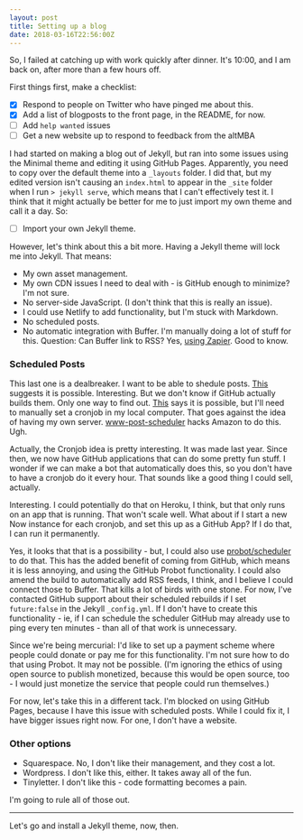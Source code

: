 ```yaml
---
layout: post
title: Setting up a blog
date: 2018-03-16T22:56:00Z
---
```


So, I failed at catching up with work quickly after dinner. It's 10:00, and I am back on, after more than a few hours off.

First things first, make a checklist: 

- [x] Respond to people on Twitter who have pinged me about this.
- [x] Add a list of blogposts to the front page, in the README, for now.
- [ ] Add `help wanted` issues
- [ ] Get a new website up to respond to feedback from the altMBA

I had started on making a blog out of Jekyll, but ran into some issues using the Minimal theme and editing it using GitHub Pages. Apparently, you need to copy over the default theme into a `_layouts` folder. I did that, but my edited version isn't causing an `index.html` to appear in the `_site` folder when I run `> jekyll serve`, which means that I can't effectively test it. I think that it might actually be better for me to just import my own theme and call it a day. So:

- [ ] Import your own Jekyll theme.

However, let's think about this a bit more. Having a Jekyll theme will lock me into Jekyll. That means:

- My own asset management.
- My own CDN issues I need to deal with - is GitHub enough to minimize? I'm not sure.
- No server-side JavaScript. (I don't think that this is really an issue).
- I could use Netlify to add functionality, but I'm stuck with Markdown.
- No scheduled posts.
- No automatic integration with Buffer. I'm manually doing a lot of stuff for this. Question: Can Buffer link to RSS? Yes, [using Zapier](https://zapier.com/apps/buffer/integrations/rss). Good to know.

### Scheduled Posts

This last one is a dealbreaker. I want to be able to shedule posts. [This](https://rgardler.github.io/2015/07/21/schedule-jekyll-posts) suggests it is possible. Interesting. But we don't know if GitHub actually builds them. Only one way to find out. [This](http://code.alxmjo.com/how-to-schedule-posts-with-jekyll/) says it is possible, but I'll need to manually set a cronjob in my local computer. That goes against the idea of having my own server. [www-post-scheduler](https://github.com/netlify/www-post-scheduler) hacks Amazon to do this. Ugh.

Actually, the Cronjob idea is pretty interesting. It was made last year. Since then, we now have GitHub applications that can do some pretty fun stuff. I wonder if we can make a bot that automatically does this, so you don't have to have a cronjob do it every hour. That sounds like a good thing I could sell, actually.

Interesting. I could potentially do that on Heroku, I think, but that only runs on an app that is running. That won't scale well. What about if I start a new Now instance for each cronjob, and set this up as a GitHub App? If I do that, I can run it permanently.

Yes, it looks that that is a possibility - but, I could also use [probot/scheduler](https://github.com/probot/scheduler) to do that. This has the added benefit of coming from GitHub, which means it is less annoying, and using the GitHub Probot functionality. I could also amend the build to automatically add RSS feeds, I think, and I believe I could connect those to Buffer. That kills a lot of birds with one stone. For now, I've contacted GitHub support about their scheduled rebuilds if I set `future:false` in the Jekyll `_config.yml`. If I don't have to create this functionality - ie, if I can schedule the scheduler GitHub may already use to ping every ten minutes - than all of that work is unnecessary.

Since we're being mercurial: I'd like to set up a payment scheme where people could donate or pay me for this functionality. I'm not sure how to do that using Probot. It may not be possible. (I'm ignoring the ethics of using open source to publish monetized, because this would be open source, too - I would just monetize the service that people could run themselves.)

For now, let's take this in a different tack. I'm blocked on using GitHub Pages, because I have this issue with scheduled posts. While I could fix it, I have bigger issues right now. For one, I don't have a website.

### Other options

- Squarespace. No, I don't like their management, and they cost a lot.
- Wordpress. I don't like this, either. It takes away all of the fun.
- Tinyletter. I don't like this - code formatting becomes a pain.

I'm going to rule all of those out.

---

Let's go and install a Jekyll theme, now, then.
